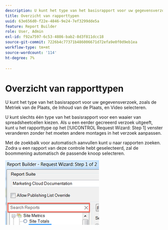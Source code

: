 ```yaml
---
description: U kunt het type van het basisrapport voor uw gegevensverzoek, zoals de Metriek van de Plaats, de Inhoud van de Plaats, en Video selecteren.
title: Overzicht van rapporttypen
uuid: 63e656d0-f22e-4846-9e24-7ef3299dde5a
feature: Report Builder
role: User, Admin
exl-id: f92a7597-6c53-4886-bab2-8d3f811dcc18
source-git-commit: 7226b4c77371b486006671d72efa9e0f0d9eb1ea
workflow-type: tm+mt
source-wordcount: '114'
ht-degree: 7%

---
```


# Overzicht van rapporttypen

U kunt het type van het basisrapport voor uw gegevensverzoek, zoals de Metriek van de Plaats, de Inhoud van de Plaats, en Video selecteren.

U kunt slechts één type van het basisrapport voor een waaier van spreadsheetcellen kiezen. Als u een eerder gecreeerd verzoek uitgeeft, kunt u het rapporttype op het [!UICONTROL Request Wizard: Step 1] venster veranderen zonder het moeten andere montages in het verzoek aanpassen.

Met de zoekbalk voor automatisch aanvullen kunt u naar rapporten zoeken. Zodra u een rapport van deze controle hebt geselecteerd, zal de boommening automatisch de passende knoop selecteren.

![](assets/search_reports.png)
